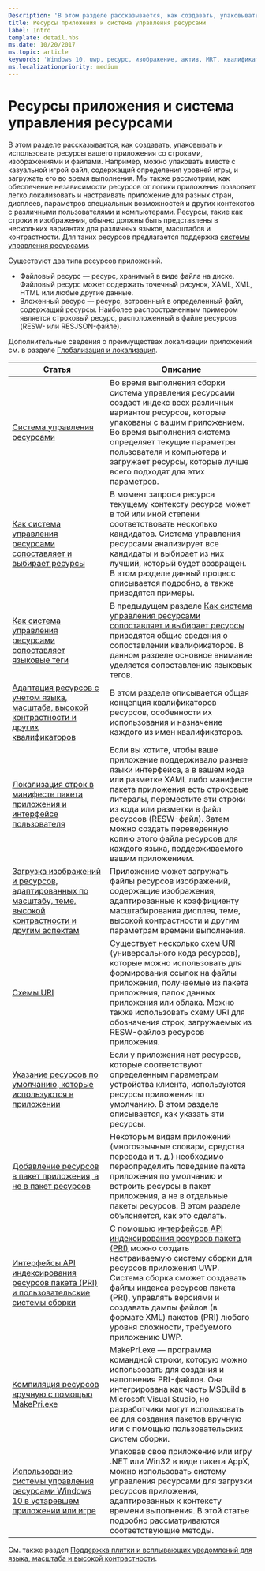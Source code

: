 ```yaml
---
Description: 'В этом разделе рассказывается, как создавать, упаковывать и использовать ресурсы вашего приложения со строками, изображениями и файлами.'
title: Ресурсы приложения и система управления ресурсами
label: Intro
template: detail.hbs
ms.date: 10/20/2017
ms.topic: article
keywords: 'Windows 10, uwp, ресурс, изображение, актив, MRT, квалификатор'
ms.localizationpriority: medium
---
```

# <a name="app-resources-and-the-resource-management-system"></a>Ресурсы приложения и система управления ресурсами


В этом разделе рассказывается, как создавать, упаковывать и использовать ресурсы вашего приложения со строками, изображениями и файлами. Например, можно упаковать вместе с казуальной игрой файл, содержащий определения уровней игры, и загружать его во время выполнения. Мы также рассмотрим, как обеспечение независимости ресурсов от логики приложения позволяет легко локализовать и настраивать приложение для разных стран, дисплеев, параметров специальных возможностей и других контекстов с различными пользователями и компьютерами. Ресурсы, такие как строки и изображения, обычно должны быть представлены в нескольких вариантах для различных языков, масштабов и контрастности. Для таких ресурсов предлагается поддержка [системы управления ресурсами](resource-management-system.md).

Существуют два типа ресурсов приложений.
- Файловый ресурс — ресурс, хранимый в виде файла на диске. Файловый ресурс может содержать точечный рисунок, XAML, XML, HTML или любые другие данные.
- Вложенный ресурс — ресурс, встроенный в определенный файл, содержащий ресурсы. Наиболее распространенным примером является строковый ресурс, расположенный в файле ресурсов (RESW- или RESJSON-файле).

Дополнительные сведения о преимуществах локализации приложений см. в разделе [Глобализация и локализация](../design/globalizing/globalizing-portal.md).

| Статья | Описание |
|---------|-------------|
| [Система управления ресурсами](resource-management-system.md) | Во время выполнения сборки система управления ресурсами создает индекс всех различных вариантов ресурсов, которые упакованы с вашим приложением. Во время выполнения система определяет текущие параметры пользователя и компьютера и загружает ресурсы, которые лучше всего подходят для этих параметров. |
| [Как система управления ресурсами сопоставляет и выбирает ресурсы](how-rms-matches-and-chooses-resources.md) | В момент запроса ресурса текущему контексту ресурса может в той или иной степени соответствовать несколько кандидатов. Система управления ресурсами анализирует все кандидаты и выбирает из них лучший, который будет возвращен. В этом разделе данный процесс описывается подробно, а также приводятся примеры. |
| [Как система управления ресурсами сопоставляет языковые теги](how-rms-matches-lang-tags.md) | В предыдущем разделе [Как система управления ресурсами сопоставляет и выбирает ресурсы](how-rms-matches-and-chooses-resources.md) приводятся общие сведения о сопоставлении квалификаторов. В данном разделе основное внимание уделяется сопоставлению языковых тегов. |
| [Адаптация ресурсов с учетом языка, масштаба, высокой контрастности и других квалификаторов](tailor-resources-lang-scale-contrast.md) | В этом разделе описывается общая концепция квалификаторов ресурсов, особенности их использования и назначение каждого из имен квалификаторов. |
| [Локализация строк в манифесте пакета приложения и интерфейсе пользователя](localize-strings-ui-manifest.md) | Если вы хотите, чтобы ваше приложение поддерживало разные языки интерфейса, а в вашем коде или разметке XAML либо манифесте пакета приложения есть строковые литералы, переместите эти строки из кода или разметки в файл ресурсов (RESW-файл). Затем можно создать переведенную копию этого файла ресурсов для каждого языка, поддерживаемого вашим приложением. |
| [Загрузка изображений и ресурсов, адаптированных по масштабу, теме, высокой контрастности и другим аспектам](images-tailored-for-scale-theme-contrast.md) | Приложение может загружать файлы ресурсов изображений, содержащие изображения, адаптированные к коэффициенту масштабирования дисплея, теме, высокой контрастности и другим параметрам времени выполнения. |
| [Схемы URI](uri-schemes.md) | Существует несколько схем URI (универсального кода ресурсов), которые можно использовать для формирования ссылок на файлы приложения, получаемые из пакета приложения, папок данных приложения или облака. Можно также использовать схему URI для обозначения строк, загружаемых из RESW-файлов ресурсов приложения. |
| [Указание ресурсов по умолчанию, которые используются в приложении](specify-default-resources-installed.md) | Если у приложения нет ресурсов, которые соответствуют определенным параметрам устройства клиента, используются ресурсы приложения по умолчанию. В этом разделе описывается, как указать эти ресурсы. |
| [Добавление ресурсов в пакет приложения, а не в пакет ресурсов](build-resources-into-app-package.md) | Некоторым видам приложений (многоязычные словари, средства перевода и т. д.) необходимо переопределить поведение пакета приложения по умолчанию и встроить ресурсы в пакет приложения, а не в отдельные пакеты ресурсов. В этом разделе объясняется, как это сделать. |
| [Интерфейсы API индексирования ресурсов пакета (PRI) и пользовательские системы сборки](pri-apis-custom-build-systems.md) | С помощью [интерфейсов API индексирования ресурсов пакета (PRI)](https://msdn.microsoft.com/library/windows/desktop/mt845690) можно создать настраиваемую систему сборки для ресурсов приложения UWP. Система сборка сможет создавать файлы индекса ресурсов пакета (PRI), управлять версиями и создавать дампы файлов (в формате XML) пакетов (PRI) любого уровня сложности, требуемого приложению UWP. |
| [Компиляция ресурсов вручную с помощью MakePri.exe](compile-resources-manually-with-makepri.md) | MakePri.exe — программа командной строки, которую можно использовать для создания и наполнения PRI-файлов. Она интегрирована как часть MSBuild в Microsoft Visual Studio, но разработчики могут использовать ее для создания пакетов вручную или с помощью пользовательских систем сборки. |
| [Использование системы управления ресурсами Windows 10 в устаревшем приложении или игре](using-mrt-for-converted-desktop-apps-and-games.md) | Упаковав свое приложение или игру .NET или Win32 в виде пакета AppX, можно использовать систему управления ресурсами для загрузки ресурсов приложения, адаптированных к контексту времени выполнения. В этой статье подробно рассматриваются соответствующие методы. |

См. также раздел [Поддержка плитки и всплывающих уведомлений для языка, масштаба и высокой контрастности](../design/shell/tiles-and-notifications/tile-toast-language-scale-contrast.md).
